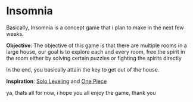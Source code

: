 # Insomnia
Basically, Insomnia is a concept game that i plan to make in the next few weeks.

**Objective**: The objective of this game is that there are multiple rooms in a large house, our goal is to explore each and every room, free the spirit in the room either by solving certain puzzles or fighting the spirits directly

In the end, you basically attain the key to get out of the house.

**Inspiration**: [Solo Leveling](https://mangareader.to/solo-leveling-21) and [One Piece](https://mangareader.to/one-piece-3)

ya, thats all for now, i hope you all enjoy the game, thank you
